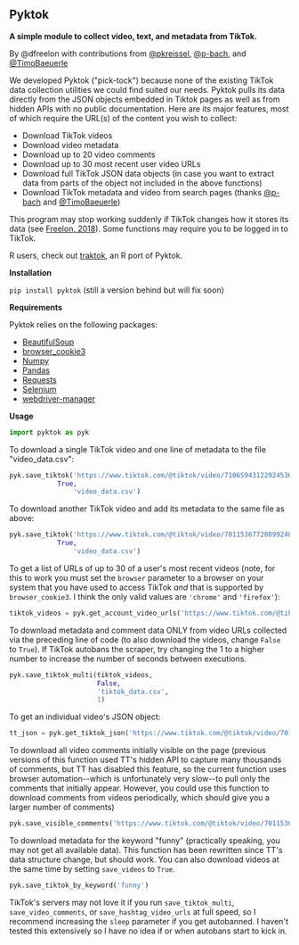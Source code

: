 ## Pyktok
**A simple module to collect video, text, and metadata from TikTok.**

By @dfreelon with contributions from [@pkreissel](https://github.com/pkreissel), [@p-bach](https://github.com/p-bach), and [@TimoBaeuerle](https://github.com/TimoBaeuerle) 

We developed Pyktok ("pick-tock") because none of the existing TikTok data collection utilities we could find suited our needs. Pyktok pulls its data directly from the JSON objects embedded in Tiktok pages as well as from hidden APIs with no public documentation. Here are its major features, most of which require the URL(s) of the content you wish to collect:

 - Download TikTok videos
 - Download video metadata
 - Download up to 20 video comments
 - Download up to 30 most recent user video URLs
 - Download full TikTok JSON data objects (in case you want to extract data from parts of the object not included in the above functions)
 - Download TikTok metadata and video from search pages (thanks [@p-bach](https://github.com/p-bach) and [@TimoBaeuerle](https://github.com/TimoBaeuerle))
 
This program may stop working suddenly if TikTok changes how it stores its data (see [Freelon, 2018](https://osf.io/preprints/socarxiv/56f4q/)). Some functions may require you to be logged in to TikTok.

R users, check out [traktok](https://github.com/JBGruber/traktok), an R port of Pyktok.

**Installation**

```pip install pyktok``` (still a version behind but will fix soon)

**Requirements**

Pyktok relies on the following packages:

 - [BeautifulSoup](https://www.crummy.com/software/BeautifulSoup/bs4/doc/)
 - [browser_cookie3](https://pypi.org/project/browser-cookie3/)
 - [Numpy](https://numpy.org/)
 - [Pandas](https://pandas.pydata.org/)
 - [Requests](https://pypi.org/project/requests/)
 - [Selenium](https://pypi.org/project/selenium/)
 - [webdriver-manager](https://pypi.org/project/webdriver-manager/)

**Usage**

```python
import pyktok as pyk
```    
To download a single TikTok video and one line of metadata to the file "video_data.csv":
```python    
pyk.save_tiktok('https://www.tiktok.com/@tiktok/video/7106594312292453675?is_copy_url=1&is_from_webapp=v1',
	        True,
                'video_data.csv')
```    
To download another TikTok video and add its metadata to the same file as above:
```python   
pyk.save_tiktok('https://www.tiktok.com/@tiktok/video/7011536772089924869?is_copy_url=1&is_from_webapp=v1',
	        True,
                'video_data.csv')
```   
To get a list of URLs of up to 30 of a user's most recent videos (note, for this to work you must set the `browser` parameter to a browser on your system that you have used to access TikTok *and* that is supported by `browser_cookie3`. I think the only valid values are `'chrome'` and `'firefox'`): 

```python    
tiktok_videos = pyk.get_account_video_urls('https://www.tiktok.com/@tiktok',browser='chrome')
```

To download metadata and comment data ONLY from video URLs collected via the preceding line of code (to also download the videos, change ```False``` to ```True```). If TikTok autobans the scraper, try changing the 1 to a higher number to increase the number of seconds between executions.
```python    
pyk.save_tiktok_multi(tiktok_videos,
                      False,
                      'tiktok_data.csv',
                      1)
```                         
To get an individual video's JSON object:
```python	
tt_json = pyk.get_tiktok_json('https://www.tiktok.com/@tiktok/video/7011536772089924869?is_copy_url=1&is_from_webapp=v1')
```
To download all video comments initially visible on the page (previous versions of this function used TT's hidden API to capture many thousands of comments, but TT has disabled this feature, so the current function uses browser automation--which is unfortunately very slow--to pull only the comments that initially appear. However, you could use this function to download comments from videos periodically, which should give you a larger number of comments)
```python
pyk.save_visible_comments('https://www.tiktok.com/@tiktok/video/7011536772089924869?is_copy_url=1&is_from_webapp=v1')
```			

To download metadata for the keyword "funny" (practically speaking, you may not get all available data). This function has been rewritten since TT's data structure change, but should work. You can also download videos at the same time by setting `save_videos` to `True`.
```python
pyk.save_tiktok_by_keyword('funny')
```

TikTok's servers may not love it if you run `save_tiktok_multi`, `save_video_comments`, or `save_hashtag_video_urls` at full speed, so I recommend increasing the `sleep` parameter if you get autobanned. I haven't tested this extensively so I have no idea if or when autobans start to kick in.
